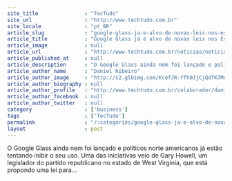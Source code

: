 ```yaml
---
site_title               : "TecTudo"
site_url                 : "http://www.techtudo.com.br"
site_locale              : "pt_BR"
article_slug             : "google-glass-ja-e-alvo-de-novas-leis-nos-estados-unidos"
article_title            : "Google Glass já é alvo de novas leis nos Estados Unidos"
article_image            : null
article_url              : "http://www.techtudo.com.br/noticias/noticia/2013/03/google-glass-ja-e-alvo-de-novas-leis-nos-estados-unidos.html"
article_published_at     : null
article_description      : "O Google Glass ainda nem foi lançado e políticos norte americanos já estão tentando inibir o seu uso. Uma das iniciativas veio de Gary Howell, um legislador do partido republicano no estado de West Virginia, que está propondo uma lei para..."
article_author_name      : "Daniel Ribeiro"
article_author_image     : "http://s2.glbimg.com/KcefJR-Yfh0JjCjQdTK7MdCf5yk=/30x30/s2.glbimg.com/ZAlvDzMqyMHtvA953ipffCofC7k=/0x0:140x140/140x140/s.glbimg.com/po/tt2/f/original/2014/01/13/daniel_strauch_ribeiro.png"
article_author_biography : null
article_author_profile   : "http://www.techtudo.com.br/colaborador/daniel-ribeiro.html"
article_author_facebook  : null
article_author_twitter   : null
category                 : ['business']
tags                     : ['TecTudo']
permalink                : "/:categories/google-glass-ja-e-alvo-de-novas-leis-nos-estados-unidos/"
layout                   : post
---
```


O Google Glass ainda nem foi lançado e políticos norte americanos já estão tentando inibir o seu uso. Uma das iniciativas veio de Gary Howell, um legislador do partido republicano no estado de West Virginia, que está propondo uma lei para...
